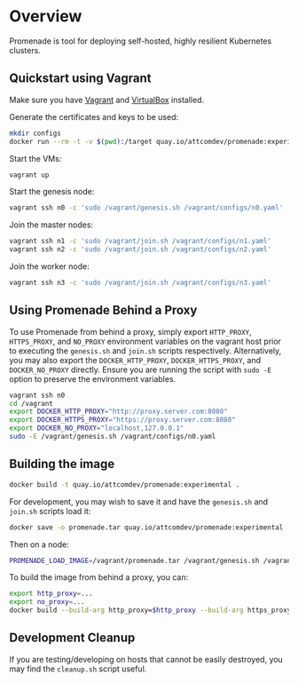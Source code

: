 # Overview

Promenade is tool for deploying self-hosted, highly resilient Kubernetes clusters.

## Quickstart using Vagrant

Make sure you have [Vagrant](https://vagrantup.com) and
[VirtualBox](https://www.virtualbox.org/wiki/Downloads) installed.

Generate the certificates and keys to be used:

```bash
mkdir configs
docker run --rm -t -v $(pwd):/target quay.io/attcomdev/promenade:experimental promenade -v generate -c /target/example/vagrant-input-config.yaml -o /target/configs
```

Start the VMs:

```bash
vagrant up
```

Start the genesis node:

```bash
vagrant ssh n0 -c 'sudo /vagrant/genesis.sh /vagrant/configs/n0.yaml'
```

Join the master nodes:

```bash
vagrant ssh n1 -c 'sudo /vagrant/join.sh /vagrant/configs/n1.yaml'
vagrant ssh n2 -c 'sudo /vagrant/join.sh /vagrant/configs/n2.yaml'
```

Join the worker node:

```bash
vagrant ssh n3 -c 'sudo /vagrant/join.sh /vagrant/configs/n3.yaml'
```

## Using Promenade Behind a Proxy

To use Promenade from behind a proxy, simply export `HTTP_PROXY`, `HTTPS_PROXY`, and `NO_PROXY` environment variables on the vagrant host prior to executing the `genesis.sh` and `join.sh` scripts respectively.  Alternatively, you may also export the `DOCKER_HTTP_PROXY`, `DOCKER_HTTPS_PROXY`, and `DOCKER_NO_PROXY` directly. Ensure you are running the script with `sudo -E` option to preserve the environment variables.

```bash
vagrant ssh n0
cd /vagrant
export DOCKER_HTTP_PROXY="http://proxy.server.com:8080"
export DOCKER_HTTPS_PROXY="https://proxy.server.com:8080"
export DOCKER_NO_PROXY="localhost,127.0.0.1"
sudo -E /vagrant/genesis.sh /vagrant/configs/n0.yaml
```

## Building the image

```bash
docker build -t quay.io/attcomdev/promenade:experimental .
```

For development, you may wish to save it and have the `genesis.sh` and
`join.sh` scripts load it:

```bash
docker save -o promenade.tar quay.io/attcomdev/promenade:experimental
```

Then on a node:

```bash
PROMENADE_LOAD_IMAGE=/vagrant/promenade.tar /vagrant/genesis.sh /vagrant/path/to/node-config.yaml
```

To build the image from behind a proxy, you can:

```bash
export http_proxy=...
export no_proxy=...
docker build --build-arg http_proxy=$http_proxy --build-arg https_proxy=$http_proxy --build-arg no_proxy=$no_proxy  -t quay.io/attcomdev/promenade:experimental .
```

## Development Cleanup

If you are testing/developing on hosts that cannot be easily destroyed, you may
find the `cleanup.sh` script useful.
